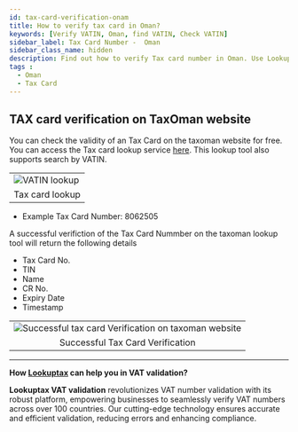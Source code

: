 ```yaml
---
id: tax-card-verification-onam
title: How to verify tax card in Oman?
keywords: [Verify VATIN, Oman, find VATIN, Check VATIN]
sidebar_label: Tax Card Number -  Oman
sidebar_class_name: hidden
description: Find out how to verify Tax card number in Oman. Use Lookuptax for hassle-free validation of tax card number in Oman.
tags : 
  - Oman
  - Tax Card
---
```


## TAX card verification on TaxOman website

You can check the validity of an Tax Card on the taxoman website for free. You can access the Tax card lookup service [here](https://www.taxoman.gov.om/portal/web/taxportal/tax-data-validation).  This lookup tool also supports search by VATIN.

<table align="center" border="0px" border-color="#dedede"><tr><td>
  <img src="/docs/img/verify/vatin-oman.PNG" alt="VATIN lookup" title="VATIN lookup"/>
  </td></tr>
  <tr><td align="center">Tax card lookup</td></tr>
</table>


* Example Tax Card Number: 8062505


A successful verifiction of the Tax Card Nummber on the taxoman lookup tool will return the following details

* Tax Card No.
* TIN
* Name
* CR No.
* Expiry Date
* Timestamp

<table align="center" border="0px" border-color="#dedede"><tr><td>
  <img src="/docs/img/verify/tax-card-oman.PNG" alt="Successful tax card Verification on taxoman website" title="Successful Tax card Verification on taxoman website"/>
  </td></tr>
  <tr><td align="center">Successful Tax Card Verification</td></tr>
</table>



----
**How [Lookuptax](https://lookuptax.com/) can help you in VAT validation?**

**Lookuptax VAT validation** revolutionizes VAT number validation with its robust platform, empowering businesses to seamlessly verify VAT numbers across over 100 countries. Our cutting-edge technology ensures accurate and efficient validation, reducing errors and enhancing compliance.


